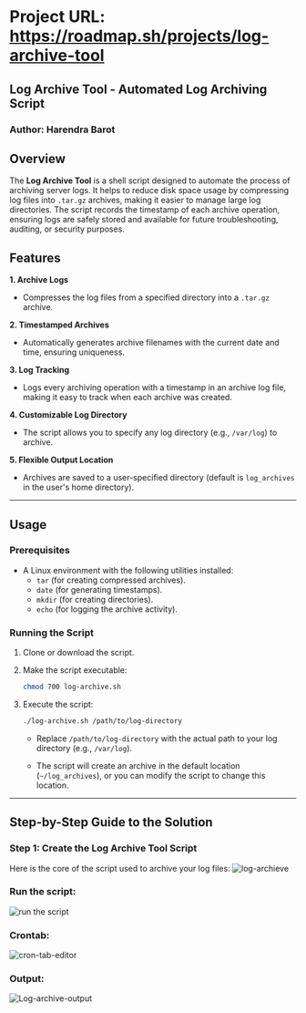 # Project URL:  https://roadmap.sh/projects/log-archive-tool

## Log Archive Tool - Automated Log Archiving Script

### **Author:** Harendra Barot  

## Overview

The **Log Archive Tool** is a shell script designed to automate the process of archiving server logs. It helps to reduce disk space usage by compressing log files into `.tar.gz` archives, making it easier to manage large log directories. The script records the timestamp of each archive operation, ensuring logs are safely stored and available for future troubleshooting, auditing, or security purposes.

## Features

**1. Archive Logs**
- Compresses the log files from a specified directory into a `.tar.gz` archive.

**2. Timestamped Archives**
- Automatically generates archive filenames with the current date and time, ensuring uniqueness.

**3. Log Tracking**
- Logs every archiving operation with a timestamp in an archive log file, making it easy to track when each archive was created.

**4. Customizable Log Directory**
- The script allows you to specify any log directory (e.g., `/var/log`) to archive.

**5. Flexible Output Location**
- Archives are saved to a user-specified directory (default is `log_archives` in the user's home directory).

---

## Usage

### Prerequisites

- A Linux environment with the following utilities installed:
   - `tar` (for creating compressed archives).
   - `date` (for generating timestamps).
   - `mkdir` (for creating directories).
   - `echo` (for logging the archive activity).

### Running the Script

1. Clone or download the script.
2. Make the script executable:
    ```bash
    chmod 700 log-archive.sh
    ```

3. Execute the script:
    ```bash
    ./log-archive.sh /path/to/log-directory
    ```

   - Replace `/path/to/log-directory` with the actual path to your log directory (e.g., `/var/log`).

   - The script will create an archive in the default location (`~/log_archives`), or you can modify the script to change this location.

---

## Step-by-Step Guide to the Solution

### Step 1: Create the Log Archive Tool Script

Here is the core of the script used to archive your log files:
![log-archieve](https://github.com/user-attachments/assets/40ab3a81-94e7-4af3-a0e0-e7fa22a62c51)
### Run the script:
![run the script](https://github.com/user-attachments/assets/76fbe496-dabb-4a81-8959-fcb44d0ce33f)
### Crontab:
![cron-tab-editor](https://github.com/user-attachments/assets/8f0fee37-91be-4e55-a728-bca2b1867a83)
### Output:
![Log-archive-output](https://github.com/user-attachments/assets/ef7b2891-4a41-4d46-98b0-697114cefe62)




